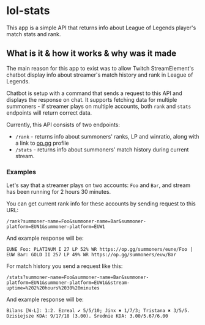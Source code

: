 # lol-stats

This app is a simple API that returns info about League of Legends player's match stats and rank.

## What is it & how it works & why was it made

The main reason for this app to exist was to allow Twitch StreamElement's chatbot display info about streamer's match history and rank in League of Legends.

Chatbot is setup with a command that sends a request to this API and displays the response on chat. It supports fetching data for multiple summoners - if streamer plays on multiple accounts, both `rank` and `stats` endpoints will return correct data.

Currently, this API consists of two endpoints:

- `/rank` - returns info about summoners' ranks, LP and winratio, along with a link to [op.gg](op.gg) profile
- `/stats` - returns info about summoners' match history during current stream.

### Examples

Let's say that a streamer plays on two accounts: `Foo` and `Bar`, and stream has been running for 2 hours 30 minutes.

You can get current rank info for these accounts by sending request to this URL:

`/rank?summoner-name=Foo&summoner-name=Bar&summoner-platform=EUN1&summoner-platform=EUW1`

And example response will be:

```
EUNE Foo: PLATINUM I 27 LP 52% WR https://op.gg/summoners/eune/Foo | EUW Bar: GOLD II 257 LP 49% WR https://op.gg/summoners/euw/Bar
```

For match history you send a request like this:

`/stats?summoner-name=Foo&summoner-name=Bar&summoner-platform=EUN1&summoner-platform=EUW1&&stream-uptime=%202%20hours%2030%20minutes`

And example response will be:

```
Bilans [W-L]: 1:2. Ezreal ✔ 5/5/10; Jinx ✖ 1/7/3; Tristana ✖ 3/5/5. Dzisiejsze KDA: 9/17/18 (3.00). Średnie KDA: 3.00/5.67/6.00
```
